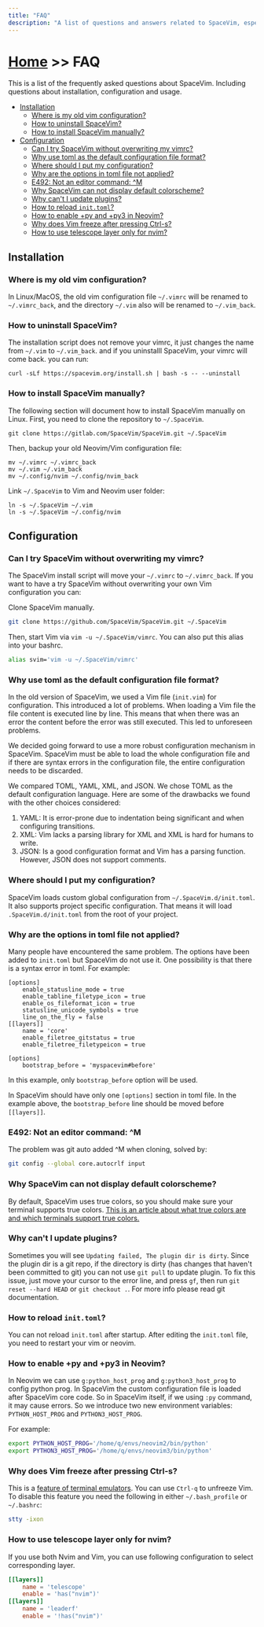 ```yaml
---
title: "FAQ"
description: "A list of questions and answers related to SpaceVim, especially those most asked in the SpaceVim community"
---
```


# [Home](../) >> FAQ

This is a list of the frequently asked questions about SpaceVim. Including questions about installation, configuration
and usage.

<!-- vim-markdown-toc GFM -->

- [Installation](#installation)
  - [Where is my old vim configuration?](#where-is-my-old-vim-configuration)
  - [How to uninstall SpaceVim?](#how-to-uninstall-spacevim)
  - [How to install SpaceVim manually?](#how-to-install-spacevim-manually)
- [Configuration](#configuration)
  - [Can I try SpaceVim without overwriting my vimrc?](#can-i-try-spacevim-without-overwriting-my-vimrc)
  - [Why use toml as the default configuration file format?](#why-use-toml-as-the-default-configuration-file-format)
  - [Where should I put my configuration?](#where-should-i-put-my-configuration)
  - [Why are the options in toml file not applied?](#why-are-the-options-in-toml-file-not-applied)
  - [E492: Not an editor command: ^M](#e492-not-an-editor-command-m)
  - [Why SpaceVim can not display default colorscheme?](#why-spacevim-can-not-display-default-colorscheme)
  - [Why can't I update plugins?](#why-cant-i-update-plugins)
  - [How to reload `init.toml`?](#how-to-reload-inittoml)
  - [How to enable +py and +py3 in Neovim?](#how-to-enable-py-and-py3-in-neovim)
  - [Why does Vim freeze after pressing Ctrl-s?](#why-does-vim-freeze-after-pressing-ctrl-s)
  - [How to use telescope layer only for nvim?](#how-to-use-telescope-layer-only-for-nvim)

<!-- vim-markdown-toc -->

## Installation

### Where is my old vim configuration?

In Linux/MacOS, the old vim configuration file `~/.vimrc` will be renamed to `~/.vimrc_back`,
and the directory `~/.vim` also will be renamed to `~/.vim_back`.

### How to uninstall SpaceVim?

The installation script does not remove your vimrc, it just changes the name from `~/.vim` to `~/.vim_back`.
and if you uninstalll SpaceVim, your vimrc will come back. you can run:

```
curl -sLf https://spacevim.org/install.sh | bash -s -- --uninstall
```

### How to install SpaceVim manually?

The following section will document how to install SpaceVim manually on Linux.
First, you need to clone the repository to `~/.SpaceVim`.

```
git clone https://gitlab.com/SpaceVim/SpaceVim.git ~/.SpaceVim
```

Then, backup your old Neovim/Vim configuration file:

```
mv ~/.vimrc ~/.vimrc_back
mv ~/.vim ~/.vim_back
mv ~/.config/nvim ~/.config/nvim_back
```

Link `~/.SpaceVim` to Vim and Neovim user folder:

```
ln -s ~/.SpaceVim ~/.vim
ln -s ~/.SpaceVim ~/.config/nvim
```



## Configuration

### Can I try SpaceVim without overwriting my vimrc?

The SpaceVim install script will move your `~/.vimrc` to `~/.vimrc_back`. If you want to have a try SpaceVim without
overwriting your own Vim configuration you can:

Clone SpaceVim manually.

```sh
git clone https://github.com/SpaceVim/SpaceVim.git ~/.SpaceVim
```

Then, start Vim via `vim -u ~/.SpaceVim/vimrc`. You can also put this alias into your bashrc.

```sh
alias svim='vim -u ~/.SpaceVim/vimrc'
```
### Why use toml as the default configuration file format?

In the old version of SpaceVim, we used a Vim file (`init.vim`) for configuration. This introduced a lot of problems.
When loading a Vim file the file content is executed line by line. This means that when there was an error the content
before the error was still executed. This led to unforeseen problems.

We decided going forward to use a more robust configuration mechanism in SpaceVim. SpaceVim must be able to load the
whole configuration file and if there are syntax errors in the configuration file, the entire configuration needs to
be discarded.

We compared TOML, YAML, XML, and JSON. We chose TOML as the default configuration language. Here are some of the
drawbacks we found with the other choices considered:

1.  YAML: It is error-prone due to indentation being significant and when configuring transitions.
2.  XML: Vim lacks a parsing library for XML and XML is hard for humans to write.
3.  JSON: Is a good configuration format and Vim has a parsing function. However, JSON does not support comments.

### Where should I put my configuration?

SpaceVim loads custom global configuration from `~/.SpaceVim.d/init.toml`. It also supports project specific configuration.
That means it will load `.SpaceVim.d/init.toml` from the root of your project.

### Why are the options in toml file not applied?

Many people have encountered the same problem. The options have been added to `init.toml` but SpaceVim do not use it.
One possibility is that there is a syntax error in toml. For example:

```
[options]
    enable_statusline_mode = true
    enable_tabline_filetype_icon = true
    enable_os_fileformat_icon = true
    statusline_unicode_symbols = true
    line_on_the_fly = false
[[layers]]
    name = 'core'
    enable_filetree_gitstatus = true
    enable_filetree_filetypeicon = true

[options]
    bootstrap_before = 'myspacevim#before'
```

In this example, only `bootstrap_before` option will be used. 

In SpaceVim should have only one `[options]` section in toml file. In the example above, the `bootstrap_before` line should be moved before `[[layers]]`.

### E492: Not an editor command: ^M

The problem was git auto added ^M when cloning, solved by:

```sh
git config --global core.autocrlf input
```

### Why SpaceVim can not display default colorscheme?

By default, SpaceVim uses true colors, so you should make sure your terminal supports true colors. [This is an article about
what true colors are and which terminals support true colors.](https://gist.github.com/XVilka/8346728)

### Why can't I update plugins?

Sometimes you will see `Updating failed, The plugin dir is dirty`. Since the plugin dir is a git repo, if the
directory is dirty (has changes that haven't been committed to git) you can not use `git pull` to update plugin. To fix this
issue, just move your cursor to the error line, and press `gf`, then run `git reset --hard HEAD` or `git checkout .`. For
more info please read git documentation.

### How to reload `init.toml`?

You can not reload `init.toml` after startup. After editing the `init.toml` file, you need to restart your vim or neovim.

### How to enable +py and +py3 in Neovim?

In Neovim we can use `g:python_host_prog` and `g:python3_host_prog` to config python prog. In SpaceVim
the custom configuration file is loaded after SpaceVim core code. So in SpaceVim itself, if we using `:py` command, it may cause errors.
So we introduce two new environment variables: `PYTHON_HOST_PROG` and `PYTHON3_HOST_PROG`.

For example:

```sh
export PYTHON_HOST_PROG='/home/q/envs/neovim2/bin/python'
export PYTHON3_HOST_PROG='/home/q/envs/neovim3/bin/python'
```

### Why does Vim freeze after pressing Ctrl-s?

This is a [feature of terminal emulators](https://unix.stackexchange.com/a/137846). You can use `Ctrl-q` to unfreeze Vim. To disable
this feature you need the following in either `~/.bash_profile` or `~/.bashrc`:

```sh
stty -ixon
```

### How to use telescope layer only for nvim?

If you use both Nvim and Vim, you can use following configuration to select corresponding layer.

```toml
[[layers]]
    name = 'telescope'
    enable = 'has("nvim")'
[[layers]]
    name = 'leaderf'
    enable = '!has("nvim")'
```


